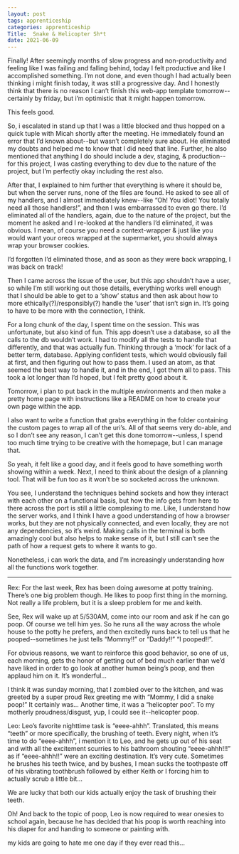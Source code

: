 ```yaml
---
layout: post 
tags: apprenticeship
categories: apprenticeship
Title:  Snake & Helicopter Sh*t
date: 2021-06-09
---
```


Finally!  After seemingly months of slow progress and non-productivity and feeling like I was failing and falling behind, today I felt productive and like I accomplished something.  I’m not done, and even though I had actually been thinking i might finish today, it was still a progressive day.  And I honestly think that there is no reason I can’t finish this web-app template tomorrow--certainly by friday, but i’m optimistic that it might happen tomorrow.

This feels good.

So, i escalated in stand up that I was a little blocked and thus hopped on a quick tuple with Micah shortly after the meeting.  He immediately found an error that I’d known about--but wasn’t completely sure about. He eliminated my doubts and helped me to know that I did need that line.  Further, he also mentioned that anything I do should include a dev, staging, & production--for this project, I was casting everything to dev due to the nature of the project, but I’m perfectly okay including the rest also.

After that, I explained to him further that everything is where it should be, but when the server runs, none of the files are found.  He asked to see all of my handlers, and I almost immediately knew--like “Oh!  You idiot!  You totally need all those handlers!”, and then I was embarrassed to even go there.  I’d eliminated all of the handlers, again, due to the nature of the project, but the moment he asked and I re-looked at the handlers I’d eliminated, it was obvious.  I mean, of course you need a context-wrapper & just like you would want your oreos wrapped at the supermarket, you should always wrap your browser cookies.

I’d forgotten I’d eliminated those, and as soon as they were back wrapping, I was back on track!

Then I came across the issue of the user, but this app shouldn’t have a user, so while I’m still working out those details, everything works well enough that I should be able to get to a ‘show’ status and then ask about how to more ethically(?)/responsibly(?) handle the ‘user’ that isn’t sign in.  It’s going to have to be more with the connection, I think.

For a long chunk of the day, I spent time on the session.  This was unfortunate, but also kind of fun.  This app doesn’t use a database, so all the calls to the db wouldn’t work.  I had to modify all the tests to handle that differently, and that was actually fun.  Thinking through a ‘mock’ for lack of a better term, database.  Applying confident tests, which would obviously fail at first, and then figuring out how to pass them.  I used an atom, as that seemed the best way to handle it, and in the end, I got them all to pass.  This took a lot longer than I’d hoped, but I felt pretty good about it.

Tomorrow, i plan to put back in the multiple environments and then make a pretty home page with instructions like a README on how to create your own page within the app.

I also want to write a function that grabs everything in the folder containing the custom pages to wrap all of the uri’s.  All of that seems very do-able, and so I don’t see any reason, I can’t get this done tomorrow--unless, I spend too much time trying to be creative with the homepage, but I can manage that.

So yeah, it felt like a good day, and it feels good to have something worth showing within a week.  Next, I need to think about the design of a planning tool.  That will be fun too as it won’t be so socketed across the unknown.

You see, I understand the techniques behind sockets and how they interact with each other on a functional basis, but how the info gets from here to there across the port is still a little complexing to me.  Like, I understand how the server works, and I think I have a good understanding of how a browser works, but they are not physically connected, and even locally, they are not any dependencies, so it’s weird.  Making calls in the terminal is both amazingly cool but also helps to make sense of it, but I still can’t see the path of how a request gets to where it wants to go.

Nonetheless, i can work the data, and I’m increasingly understanding how all the functions work together.

---

Rex:
For the last week, Rex has been doing awesome at potty training.  There’s one big problem though.  He likes to poop first thing in the morning.  Not really a life problem, but it is a sleep problem for me and keith.

See, Rex will wake up at 5/530AM, come into our room and ask if he can go poop.  Of course we tell him yes.  So he runs all the way across the whole house to the potty he prefers, and then excitedly runs back to tell us that he pooped--sometimes he just tells “Mommy!!” or “Daddy!!” “I pooped!!”.

For obvious reasons, we want to reinforce this good behavior, so one of us, each morning, gets the honor of getting out of bed much earlier than we’d have liked in order to go look at another human being’s poop, and then applaud him on it.  It’s wonderful…

I think it was sunday morning, that I zombied over to the kitchen, and was greeted by a super proud Rex greeting me with “Mommy, I did a snake poop!”  It certainly was…  Another time, it was a “helicopter poo”.  To my motherly proudness/disgust, yup, I could see it--helicopter poop.

Leo:
Leo’s favorite nighttime task is “eeee-ahhh”.  Translated, this means “teeth” or more specifically, the brushing of teeth.  Every night, when it’s time to do “eeee-ahhh”, i mention it to Leo, and he gets up out of his seat and with all the excitement scurries to his bathroom shouting “eeee-ahhh!!!” as if “eeee-ahhh!!” were an exciting destination.  It’s very cute.  Sometimes he brushes his teeth twice, and by bushes, I mean sucks the toothpaste off of his vibrating toothbrush followed by either Keith or I forcing him to actually scrub a little bit…

We are lucky that both our kids actually enjoy the task of brushing their teeth.

Oh!  And back to the topic of poop, Leo is now required to wear onesies to school again, because he has decided that his poop is worth reaching into his diaper for and handing to someone or painting with.


my kids are going to hate me one day if they ever read this...
